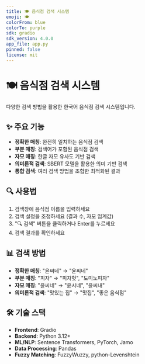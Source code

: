 ```yaml
---
title: 🍽️ 음식점 검색 시스템
emoji: 🍽️
colorFrom: blue
colorTo: purple
sdk: gradio
sdk_version: 4.0.0
app_file: app.py
pinned: false
license: mit
---
```


# 🍽️ 음식점 검색 시스템

다양한 검색 방법을 활용한 한국어 음식점 검색 시스템입니다.

## ✨ 주요 기능

- **정확한 매칭**: 완전히 일치하는 음식점 검색
- **부분 매칭**: 검색어가 포함된 음식점 검색  
- **자모 매칭**: 한글 자모 유사도 기반 검색
- **의미론적 검색**: SBERT 모델을 활용한 의미 기반 검색
- **통합 검색**: 여러 검색 방법을 조합한 최적화된 결과

## 🔍 사용법

1. 검색창에 음식점 이름을 입력하세요
2. 검색 설정을 조정하세요 (결과 수, 자모 임계값)
3. "🔍 검색" 버튼을 클릭하거나 Enter를 누르세요
4. 검색 결과를 확인하세요

## 📊 검색 방법

- **정확한 매칭**: "윤씨네" → "윤씨네"
- **부분 매칭**: "피자" → "피자헛", "도미노피자"
- **자모 매칭**: "윤씨네" → "윤시네", "윤씨내"
- **의미론적 검색**: "맛있는 집" → "맛집", "좋은 음식점"

## 🛠️ 기술 스택

- **Frontend**: Gradio
- **Backend**: Python 3.12+
- **ML/NLP**: Sentence Transformers, PyTorch, Jamo
- **Data Processing**: Pandas
- **Fuzzy Matching**: FuzzyWuzzy, python-Levenshtein 